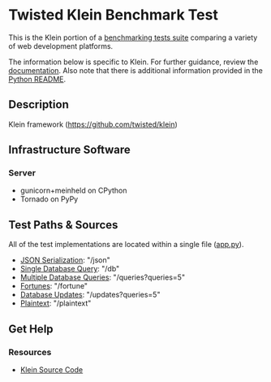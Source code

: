 # Twisted Klein Benchmark Test

This is the Klein portion of a [benchmarking tests suite](../../) 
comparing a variety of web development platforms.

The information below is specific to Klein. For further guidance, 
review the [documentation](https://github.com/TechEmpower/FrameworkBenchmarks/wiki). 
Also note that there is additional information provided in 
the [Python README](../).

## Description

Klein framework (https://github.com/twisted/klein)

## Infrastructure Software

### Server

* gunicorn+meinheld on CPython
* Tornado on PyPy

## Test Paths & Sources

All of the test implementations are located within a single file ([app.py](app.py)).

* [JSON Serialization](app.py): "/json"
* [Single Database Query](app.py): "/db"
* [Multiple Database Queries](app.py): "/queries?queries=5"
* [Fortunes](app.py): "/fortune"
* [Database Updates](app.py): "/updates?queries=5"
* [Plaintext](app.py): "/plaintext"

## Get Help

### Resources

* [Klein Source Code](https://github.com/twisted/klein)

